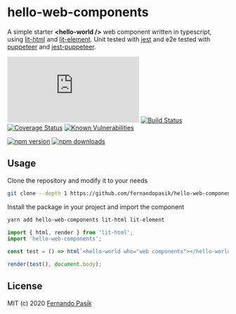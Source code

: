 # hello-web-components

A simple starter **<hello-world \/>** web component written in typescript, using [lit-html](https://github.com/polymer/lit-html) and [lit-element](https://github.com/polymer/lit-element). Unit tested with [jest](https://github.com/facebook/jest) and e2e tested with [puppeteer](https://github.com/puppeteer/puppeteer) and [jest-puppeteer](https://github.com/smooth-code/jest-puppeteer).

<!-- BADGES - START -->

[![Gzip Bundle Size](https://img.badgesize.io/https://unpkg.com/hello-web-components/hello-web-components.min.js?compression=gzip)](https://unpkg.com/hello-web-components/hello-web-components.min.js 'Gzip Bundle Size')
[![Build Status](https://github.com/fernandopasik/hello-web-components/actions/workflows/main.yml/badge.svg)](https://github.com/fernandopasik/hello-web-components/actions/workflows/main.yml 'Build Status')
[![Coverage Status](https://codecov.io/gh/fernandopasik/hello-web-components/branch/main/graph/badge.svg)](https://codecov.io/gh/fernandopasik/hello-web-components 'Coverage Status')
[![Known Vulnerabilities](https://snyk.io/test/github/fernandopasik/hello-web-components/badge.svg?targetFile=package.json)](https://snyk.io/test/github/fernandopasik/hello-web-components?targetFile=package.json 'Known Vulnerabilities')

[![npm version](https://img.shields.io/npm/v/hello-web-components.svg?logo=npm)](https://www.npmjs.com/package/hello-web-components 'npm version')
[![npm downloads](https://img.shields.io/npm/dm/hello-web-components.svg)](https://www.npmjs.com/package/hello-web-components 'npm downloads')

<!-- BADGES - END -->

## Usage

Clone the repository and modify it to your needs

```sh
git clone --depth 1 https://github.com/fernandopasik/hello-web-components.git
```

Install the package in your project and import the component

```sh
yarn add hello-web-components lit-html lit-element
```

```js
import { html, render } from 'lit-html';
import 'hello-web-components';

const test = () => html`<hello-world who="web components"></hello-world>`;

render(test(), document.body);
```

## License

MIT (c) 2020 [Fernando Pasik](https://fernandopasik.com)
